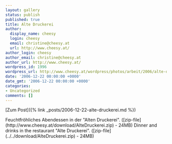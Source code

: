 ```yaml
---
layout: gallery
status: publish
published: true
title: Alte Druckerei
author:
  display_name: cheesy
  login: cheesy
  email: christine@cheesy.at
  url: http://www.cheesy.at/
author_login: cheesy
author_email: christine@cheesy.at
author_url: http://www.cheesy.at/
wordpress_id: 1996
wordpress_url: http://www.cheesy.at/wordpress/photos/arbeit/2006/alte-druckerei/
date: '2006-12-22 00:00:00 +0000'
date_gmt: '2006-12-22 00:00:00 +0000'
categories:
- Uncategorized
comments: []
---
```


[Zum Post]({% link _posts/2006-12-22-alte-druckerei.md %})
<!--:de-->Feuchtfröhliches Abendessen in der "Alten Druckerei". ([zip-file](http://www.cheesy.at/download/AlteDruckerei.zip) - 24MB)
<!--:--><!--:en-->Dinner and drinks in the restaurant "Alte Druckerei". ([zip-file](../../download/AlteDruckerei.zip) - 24MB)
<!--:-->
